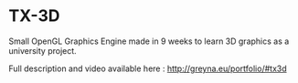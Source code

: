 # TX-3D
Small OpenGL Graphics Engine made in 9 weeks to learn 3D graphics as a university project.

Full description and video available here : http://greyna.eu/portfolio/#tx3d
